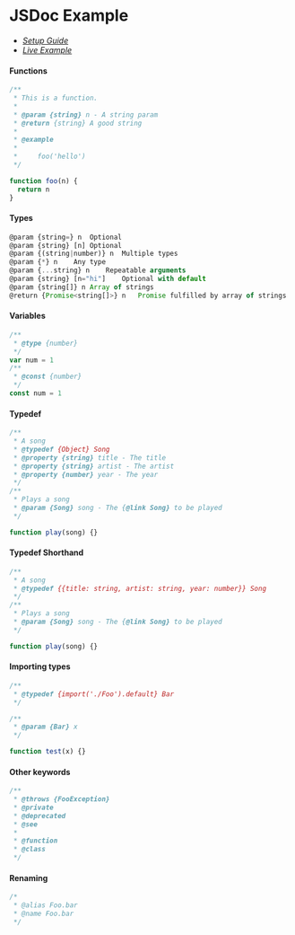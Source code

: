 # JSDoc Example

* *[Setup Guide](setup-guide.md)*
* *[Live Example](https://learning-zone.github.io/general-interview-questions/jsdoc-example/docs/)*


#### Functions

```javascript
/**
 * This is a function.
 *
 * @param {string} n - A string param
 * @return {string} A good string
 *
 * @example
 *
 *     foo('hello')
 */

function foo(n) {
  return n
}
```

#### Types

```javascript
@param {string=} n	Optional
@param {string} [n]	Optional
@param {(string|number)} n	Multiple types
@param {*} n	Any type
@param {...string} n	Repeatable arguments
@param {string} [n="hi"]	Optional with default
@param {string[]} n	Array of strings
@return {Promise<string[]>} n	Promise fulfilled by array of strings
```

#### Variables

```javascript
/**
 * @type {number}
 */
var num = 1
/**
 * @const {number}
 */
const num = 1
```

#### Typedef

```javascript
/**
 * A song
 * @typedef {Object} Song
 * @property {string} title - The title
 * @property {string} artist - The artist
 * @property {number} year - The year
 */
/**
 * Plays a song
 * @param {Song} song - The {@link Song} to be played
 */

function play(song) {}
```

#### Typedef Shorthand

```javascript
/**
 * A song
 * @typedef {{title: string, artist: string, year: number}} Song
 */
/**
 * Plays a song
 * @param {Song} song - The {@link Song} to be played
 */

function play(song) {}
```

#### Importing types

```javascript
/**
 * @typedef {import('./Foo').default} Bar
 */

/**
 * @param {Bar} x
 */

function test(x) {}
```

#### Other keywords

```javascript
/**
 * @throws {FooException}
 * @private
 * @deprecated
 * @see
 *
 * @function
 * @class
 */
```

#### Renaming

```javascript
/*
 * @alias Foo.bar
 * @name Foo.bar
 */
```
